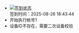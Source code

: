 - [![签到状态](https://github.com/p7wm/Cloud189-Actions/actions/workflows/main.yml/badge.svg?branch=main)](https://github.com/p7wm/Cloud189-Actions/actions/workflows/main.yml) <br> 签到时间：2025-08-26 18:43:44
- 开始执行帐号1
- 设备ID不存在，需要二次设备校验
